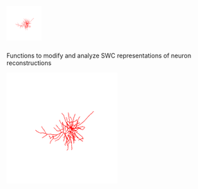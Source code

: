 # <img alt="SWC Analysis" src="swcAnimation.gif" height="80">


Functions to modify and analyze SWC representations of neuron reconstructions

![Alt Text](swcAnimation.gif)
